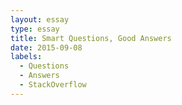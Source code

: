 ```yaml
---
layout: essay
type: essay
title: Smart Questions, Good Answers
date: 2015-09-08
labels:
  - Questions
  - Answers
  - StackOverflow
---
```


